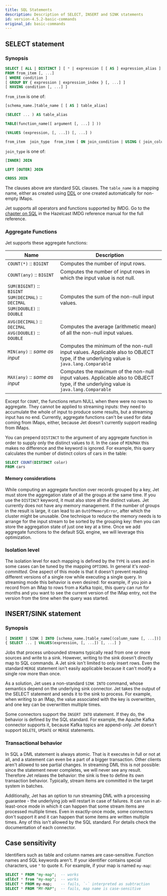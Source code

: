 ```yaml
---
title: SQL Statements
description: Description of SELECT, INSERT and SINK statements
id: version-4.5.2-basic-commands
original_id: basic-commands
---
```



## SELECT statement

### Synopsis

```sql
SELECT [ ALL | DISTINCT ] [ * | expression [ [ AS ] expression_alias ] [, ...] ]
FROM from_item [, ...]
[ WHERE condition ]
[ GROUP BY { expression | expression_index } [, ...] ]
[ HAVING condition [, ...] ]
```

`from_item` is one of:

```sql
[schema_name.]table_name [ [ AS ] table_alias]

(SELECT ... ) AS table_alias

TABLE(function_name([ argument [, ...] ] ))

(VALUES (expression, [, ...]) [, ...] )

from_item  join_type  from_item [ ON join_condition | USING ( join_column [, ...] ) ]
```

`join_type` is one of:

```sql
[INNER] JOIN

LEFT [OUTER] JOIN

CROSS JOIN
```

The clauses above are standard SQL clauses. The `table_name` is a
mapping name, either as created using [DDL](ddl.md) or one created
automatically for non-empty IMaps.

Jet supports all operators and functions supported by IMDG. Go to the
[chapter on SQL](https://docs.hazelcast.org/docs/4.2.3/manual/html-single/index.html#sql)
in the Hazelcast IMDG reference manual for the full reference.

### Aggregate Functions

Jet supports these aggregate functions:

| Name<img width='350'/> | Description |
|--|--|
|`COUNT(*)` :: `BIGINT` | Computes the number of input rows. |
|`COUNT(any)` :: `BIGINT` | Computes the number of input rows in which the input value is not null. |
|`SUM(BIGINT)` :: `BIGINT`<br>`SUM(DECIMAL)` :: `DECIMAL`<br>`SUM(DOUBLE)` :: `DOUBLE` | Computes the sum of the non-null input values. |
|`AVG(DECIMAL)` :: `DECIMAL`<br>`AVG(DOUBLE)` :: `DOUBLE` | Computes the average (arithmetic mean) of all the non-null input values. |
|`MIN(any)` :: _same as input_ | Computes the minimum of the non-null input values. Applicable also to OBJECT type, if the underlying value is `java.lang.Comparable` |
|`MAX(any)` :: _same as input_ | Computes the maximum of the non-null input values. Applicable also to OBJECT type, if the underlying value is `java.lang.Comparable` |

Except for `COUNT`, the functions return NULL when there were no rows to
aggregate. They cannot be applied to streaming inputs: they need to
accumulate the whole of input to produce some results, but a streaming
input has no end. Currently, aggregate functions can't be used for data
coming from IMaps, either, because Jet doesn't currently support reading
from IMaps.

You can prepend `DISTINCT` to the argument of any aggregate function in
order to supply only the distinct values to it. In the case of
`MIN`/`MAX` this makes no difference and the keyword is ignored. For
example, this query calculates the number of distinct colors of cars in
the table:

```sql
SELECT COUNT(DISTINCT color)
FROM cars
```

#### Memory considerations

While computing an aggregate function over records grouped by a key, Jet
must store the aggregation state of all the groups at the same time. If
you use the `DISTINCT` keyword, it must also store all the distinct
values. Jet currently does not have any memory management. If the number
of groups in the result is large, it can lead to an `OutOfMemoryError`,
after which the cluster might be unusable. One technique to reduce the
memory needs is to arrange for the input stream to be sorted by the
grouping key: then you can store the aggregation state of just one key
at a time. Once we add aggregate functions to the default SQL engine, we
will leverage this optimization.

### Isolation level

The isolation level for each mapping is defined by the `TYPE` is uses
and in some cases can be tuned by the mapping `OPTIONS`. In general it's
_read-committed_. One aspect of this mode is that it doesn't prevent
reading different versions of a single row while executing a single
query. In streaming mode this behavior is even desired: for example, if
you join a record from an IMap to rows from a Kafka topic, this query
can run for months and you want to see the current version of the IMap
entry, not the version from the time when the query was started.

## INSERT/SINK statement

### Synopsis

```sql
[ INSERT | SINK ] INTO [schema_name.]table_name[(column_name [, ...])]
{ SELECT ... | VALUES(expression, [, ...]) [, ...] }
```

Jobs that process unbounded streams typically read from one or more
sources and write to a sink. However, writing to the sink doesn't
directly map to SQL commands. A Jet sink isn't limited to only insert
rows. Even the standard `MERGE` statement isn't easily applicable
because it can't modify a single row more than once.

As a solution, Jet uses a non-standard `SINK INTO` command, whose
semantics depend on the underlying sink connector. Jet takes the output
of the SELECT statement and sends it to the sink to process. For
example, when writing to an IMap, the value associated with the key is
overwritten, and one key can be overwritten multiple times.

Some connectors support the `INSERT INTO` statement. If they do, the
behavior is defined by the SQL standard. For example, the Apache Kafka
connector supports it, because Kafka topics are append-only. Jet doesn't
support `DELETE`, `UPDATE` or `MERGE` statements.

### Transactional behavior

In SQL a DML statement is always atomic. That is it executes in full or
not at all, and a statement can even be a part of a bigger transaction.
Other clients aren't allowed to see partial changes. In streaming DML
this is not possible: since the statement never completes, we will never
see any result. Therefore Jet relaxes the behavior: the sink is free to
define its own transaction behavior. Typically, stream items are
committed in the target system in batches.

Additionally, Jet has an option to run streaming DML with a processing
guarantee - the underlying job will restart in case of failures. It can
run in at-least-once mode in which it can happen that some stream items
are processed multiple times. Even in exactly-once mode, some connectors
don't support it and it can happen that some items are written multiple
times. Any of this isn't allowed by the SQL standard. For details check
the documentation of each connector.

## Case sensitivity

Identifiers such as table and column names are case-sensitive. Function
names and SQL keywords aren't. If your identifier contains special
characters, use `"` to quote it. For example, if your map is named
`my-map`:

```sql
SELECT * FROM "my-map";  -- works
sElEcT * from "my-map";  -- works
SELECT * FROM my-map;    -- fails, `-` interpreted as subtraction
SELECT * FROM "MY-MAP";  -- fails, map name is case-sensitive
```
